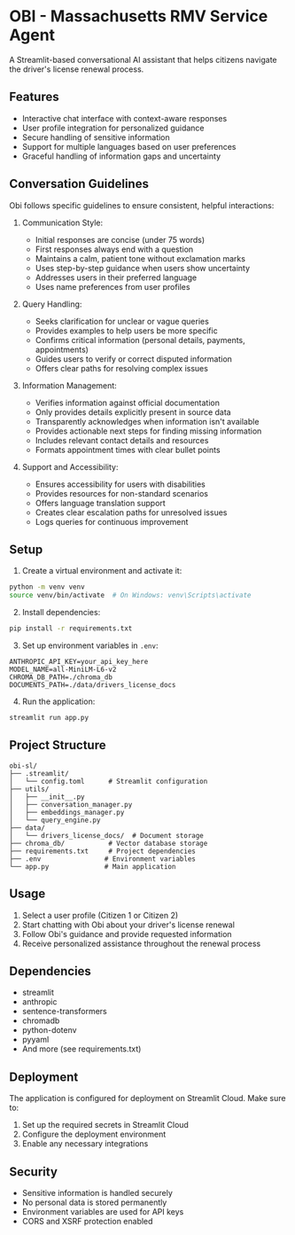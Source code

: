 # OBI - Massachusetts RMV Service Agent

A Streamlit-based conversational AI assistant that helps citizens navigate the driver's license renewal process.

## Features

- Interactive chat interface with context-aware responses
- User profile integration for personalized guidance
- Secure handling of sensitive information
- Support for multiple languages based on user preferences
- Graceful handling of information gaps and uncertainty

## Conversation Guidelines

Obi follows specific guidelines to ensure consistent, helpful interactions:

1. Communication Style:
   - Initial responses are concise (under 75 words)
   - First responses always end with a question
   - Maintains a calm, patient tone without exclamation marks
   - Uses step-by-step guidance when users show uncertainty
   - Addresses users in their preferred language
   - Uses name preferences from user profiles

2. Query Handling:
   - Seeks clarification for unclear or vague queries
   - Provides examples to help users be more specific
   - Confirms critical information (personal details, payments, appointments)
   - Guides users to verify or correct disputed information
   - Offers clear paths for resolving complex issues

3. Information Management:
   - Verifies information against official documentation
   - Only provides details explicitly present in source data
   - Transparently acknowledges when information isn't available
   - Provides actionable next steps for finding missing information
   - Includes relevant contact details and resources
   - Formats appointment times with clear bullet points

4. Support and Accessibility:
   - Ensures accessibility for users with disabilities
   - Provides resources for non-standard scenarios
   - Offers language translation support
   - Creates clear escalation paths for unresolved issues
   - Logs queries for continuous improvement

## Setup

1. Create a virtual environment and activate it:
```bash
python -m venv venv
source venv/bin/activate  # On Windows: venv\Scripts\activate
```

2. Install dependencies:
```bash
pip install -r requirements.txt
```

3. Set up environment variables in `.env`:
```
ANTHROPIC_API_KEY=your_api_key_here
MODEL_NAME=all-MiniLM-L6-v2
CHROMA_DB_PATH=./chroma_db
DOCUMENTS_PATH=./data/drivers_license_docs
```

4. Run the application:
```bash
streamlit run app.py
```

## Project Structure

```
obi-sl/
├── .streamlit/
│   └── config.toml      # Streamlit configuration
├── utils/
│   ├── __init__.py
│   ├── conversation_manager.py
│   ├── embeddings_manager.py
│   └── query_engine.py
├── data/
│   └── drivers_license_docs/  # Document storage
├── chroma_db/           # Vector database storage
├── requirements.txt     # Project dependencies
├── .env                # Environment variables
└── app.py              # Main application
```

## Usage

1. Select a user profile (Citizen 1 or Citizen 2)
2. Start chatting with Obi about your driver's license renewal
3. Follow Obi's guidance and provide requested information
4. Receive personalized assistance throughout the renewal process

## Dependencies

- streamlit
- anthropic
- sentence-transformers
- chromadb
- python-dotenv
- pyyaml
- And more (see requirements.txt)

## Deployment

The application is configured for deployment on Streamlit Cloud. Make sure to:

1. Set up the required secrets in Streamlit Cloud
2. Configure the deployment environment
3. Enable any necessary integrations

## Security

- Sensitive information is handled securely
- No personal data is stored permanently
- Environment variables are used for API keys
- CORS and XSRF protection enabled
